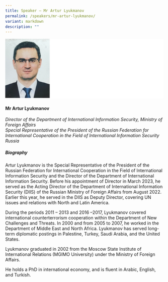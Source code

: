 ```yaml
---
title: Speaker – Mr Artur Lyukmanov
permalink: /speakers/mr-artur-lyukmanov/
variant: markdown
description: ""
---
```

![](/images/2024%20speakers/Mr__Artur_Lyukmanov.png)
#### **Mr Artur Lyukmanov**

*Director of the Department of International Information Security, Ministry of Foreign Affairs <br>
Special Representative of the President of the Russian Federation for International Cooperation in the Field of International Information Security <br>Russia*

##### **Biography**
Artur Lyukmanov is the Special Representative of the President of the Russian Federation for International Cooperation in the Field of International Information Security and the Director of the Department of International Information Security. Before his appointment of Director in March 2023, he served as the Acting Director of the Department of International Information Security (DIIS) of the Russian Ministry of Foreign Affairs from August 2022. Earlier this year, he served in the DIIS as Deputy Director, covering UN issues and relations with North and Latin America.

During the periods 2011 – 2013 and 2016 –2017, Lyukmanov covered international counterterrorism cooperation within the Department of New Challenges and Threats. In 2000 and from 2005 to 2007, he worked in the Department of Middle East and North Africa. Lyukmanov has served long-term diplomatic postings in Palestine, Turkey, Saudi Arabia, and the United States.

Lyukmanov graduated in 2002 from the Moscow State Institute of International Relations (MGIMO University) under the Ministry of Foreign Affairs.

He holds a PhD in international economy, and is fluent in Arabic, English, and Turkish.